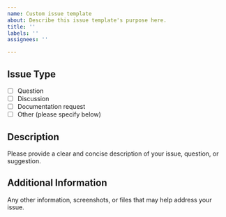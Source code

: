 ```yaml
---
name: Custom issue template
about: Describe this issue template's purpose here.
title: ''
labels: ''
assignees: ''

---
```


## Issue Type

- [ ] Question
- [ ] Discussion
- [ ] Documentation request
- [ ] Other (please specify below)

## Description

Please provide a clear and concise description of your issue, question, or suggestion.

## Additional Information

Any other information, screenshots, or files that may help address your issue.
